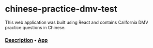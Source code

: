 # chinese-practice-dmv-test

This web application was built using React and contains California DMV practice questions in Chinese.

### [Description][description] • [App][app]

[description]: https://peyton-a-wang.github.io/projects/react-app-dmv/
[app]: https://peyton-a-wang.github.io/chinese-practice-dmv-test/
